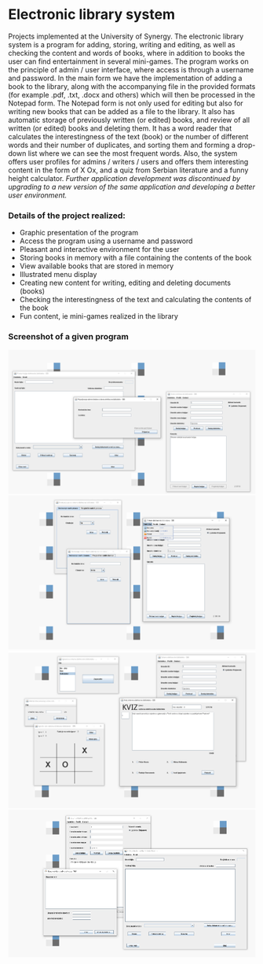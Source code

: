 # Electronic library system 
Projects implemented at the University of Synergy. The electronic library system is a program for adding, storing, writing and editing, as well as checking the content and words of books, where in addition to books the user can find entertainment in several mini-games.
The program works on the principle of admin / user interface, where access is through a username and password. In the main form we have the implementation of adding a book to the library, along with the accompanying file in the provided formats (for example .pdf, .txt, .docx and others) which will then be processed in the Notepad form. The Notepad form is not only used for editing but also for writing new books that can be added as a file to the library. It also has automatic storage of previously written (or edited) books, and review of all written (or edited) books and deleting them. It has a word reader that calculates the interestingness of the text (book) or the number of different words and their number of duplicates, and sorting them and forming a drop-down list where we can see the most frequent words.
Also, the system offers user profiles for admins / writers / users and offers them interesting content in the form of X Ox, and a quiz from Serbian literature and a funny height calculator.
*Further application development was discontinued by upgrading to a new version of the same application and developing a better user environment.*

### Details of the project realized:
* Graphic presentation of the program
* Access the program using a username and password
* Pleasant and interactive environment for the user
* Storing books in memory with a file containing the contents of the book
* View available books that are stored in memory
* Illustrated menu display
* Creating new content for writing, editing and deleting documents (books)
* Checking the interestingness of the text and calculating the contents of the book
* Fun content, ie mini-games realized in the library

### Screenshot of a given program
 ![Screenshot of a given program](https://github.com/stojanovicljubinko/electronic-library-system/blob/main/photo1.png)
 ![Screenshot of a given program](https://github.com/stojanovicljubinko/electronic-library-system/blob/main/photo2.png)
 ![Screenshot of a given program](https://github.com/stojanovicljubinko/electronic-library-system/blob/main/photo3.1.png)
 ![Screenshot of a given program](https://github.com/stojanovicljubinko/electronic-library-system/blob/main/photo4.png)
